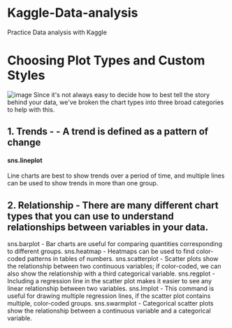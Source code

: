 # Kaggle-Data-analysis
Practice Data analysis with Kaggle


# Choosing Plot Types and Custom Styles

![image](https://user-images.githubusercontent.com/68217111/162891220-b30dddd2-4f2e-445e-b870-03b75b3c6cd9.png)
Since it's not always easy to decide how to best tell the story behind your data, we've broken the chart types into three broad categories to help with this.


## 1. Trends - - A trend is defined as a pattern of change

#### sns.lineplot
Line charts are best to show trends over a period of time, and multiple lines can be used to show trends in more than one group.
  

## 2. Relationship - There are many different chart types that you can use to understand relationships between variables in your data.

sns.barplot - Bar charts are useful for comparing quantities corresponding to different groups.
sns.heatmap - Heatmaps can be used to find color-coded patterns in tables of numbers.
sns.scatterplot - Scatter plots show the relationship between two continuous variables; if color-coded, we can also show the relationship with a third categorical variable.
sns.regplot - Including a regression line in the scatter plot makes it easier to see any linear relationship between two variables.
sns.lmplot - This command is useful for drawing multiple regression lines, if the scatter plot contains multiple, color-coded groups.
sns.swarmplot - Categorical scatter plots show the relationship between a continuous variable and a categorical variable.

